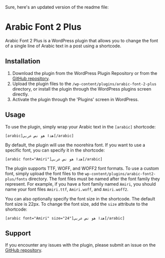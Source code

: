 Sure, here's an updated version of the readme file:

Arabic Font 2 Plus
==================

Arabic Font 2 Plus is a WordPress plugin that allows you to change the font of a single line of Arabic text in a post using a shortcode.

Installation
------------

1.  Download the plugin from the WordPress Plugin Repository or from the [GitHub repository](https://github.com/almahmudar/arabic-font-2-plus).
2.  Upload the plugin files to the `/wp-content/plugins/arabic-font-2-plus` directory, or install the plugin through the WordPress plugins screen directly.
3.  Activate the plugin through the 'Plugins' screen in WordPress.

Usage
-----

To use the plugin, simply wrap your Arabic text in the `[arabic]` shortcode:

`[arabic]هذا هو نص عربي[/arabic]` 

By default, the plugin will use the noorehira font. If you want to use a specific font, you can specify it in the shortcode:

`[arabic font="Amiri"]هذا هو نص عربي[/arabic]` 

The plugin supports TTF, WOFF, and WOFF2 font formats. To use a custom font, simply upload the font files to the `wp-content/plugins/arabic-font2-plus/fonts` directory. The font files must be named after the font family they represent. For example, if you have a font family named `Amiri`, you should name your font files `Amiri.ttf`, `Amiri.woff`, and `Amiri.woff2`.

You can also optionally specify the font size in the shortcode. The default font size is 22px. To change the font size, add the `size` attribute to the shortcode:

`[arabic font="Amiri" size="24"]هذا هو نص عربي[/arabic]` 

Support
-------

If you encounter any issues with the plugin, please submit an issue on the [GitHub repository](https://github.com/almahmudbd/arabic-font2-plus/issues).
